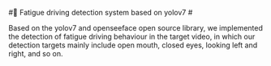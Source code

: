 #🚗 Fatigue driving detection system based on yolov7 #

Based on the yolov7 and openseeface open source library, we implemented the detection of fatigue driving behaviour in the target video, in which our detection targets mainly include open mouth, closed eyes, looking left and right, and so on.
